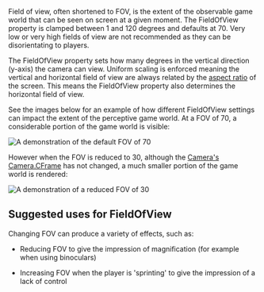 Field of view, often shortened to FOV, is the extent of the observable game world that can be seen on screen at a given moment. The FieldOfView property is clamped between 1 and 120 degrees and defaults at 70. Very low or very high fields of view are not recommended as they can be disorientating to players.

The FieldOfView property sets how many degrees in the vertical direction (y-axis) the camera can view. Uniform scaling is enforced meaning the vertical and horizontal field of view are always related by the [aspect ratio][1] of the screen. This means the FieldOfView property also determines the horizontal field of view.

See the images below for an example of how different FieldOfView settings can impact the extent of the perceptive game world. At a FOV of 70, a considerable portion of the game world is visible:

![A demonstration of the default FOV of 70][3]

However when the FOV is reduced to 30, although the [Camera's](https://developer.roblox.com/api-reference/class/Camera) [Camera.CFrame](https://developer.roblox.com/api-reference/property/Camera/CFrame) has not changed, a much smaller portion of the game world is rendered:

![A demonstration of a reduced FOV of 30][2]

## Suggested uses for FieldOfView

Changing FOV can produce a variety of effects, such as:

 - Reducing FOV to give the impression of magnification (for example when using binoculars)

 - Increasing FOV when the player is 'sprinting' to give the impression of a lack of control

[1]: https://en.wikipedia.org/wiki/Aspect_ratio_(image)

[2]: https://developer.roblox.com/assets/5b67662a74c0756340c86bfa/Fov30.png

[3]: https://developer.roblox.com/assets/5b676631f9cd894d3d8ace1f/Fov70.png